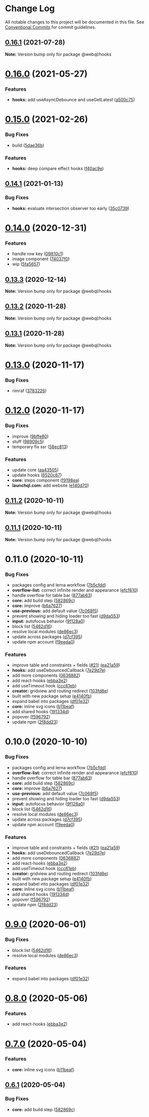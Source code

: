 # Change Log

All notable changes to this project will be documented in this file.
See [Conventional Commits](https://conventionalcommits.org) for commit guidelines.

## [0.16.1](https://github.com/pyramation/web/compare/@webql/hooks@0.16.0...@webql/hooks@0.16.1) (2021-07-28)

**Note:** Version bump only for package @webql/hooks





# [0.16.0](https://github.com/pyramation/web/compare/@webql/hooks@0.15.0...@webql/hooks@0.16.0) (2021-05-27)


### Features

* **hooks:** add useAsyncDebounce and useGetLatest ([a500c75](https://github.com/pyramation/web/commit/a500c75c9310f54a4bbdc49c686c75d335c064eb))





# [0.15.0](https://github.com/pyramation/web/compare/@webql/hooks@0.14.1...@webql/hooks@0.15.0) (2021-02-26)


### Bug Fixes

* build ([5dae36b](https://github.com/pyramation/web/commit/5dae36b48d8d616d9b6900127c246686bec56952))


### Features

* **hooks:** deep compare effect hooks ([f40ac9e](https://github.com/pyramation/web/commit/f40ac9e29742a606f8fa740508348b8e8785c353))





## [0.14.1](https://github.com/pyramation/web/compare/@webql/hooks@0.14.0...@webql/hooks@0.14.1) (2021-01-13)


### Bug Fixes

* **hooks:** evaluate intersection observer too early ([35c0739](https://github.com/pyramation/web/commit/35c0739c456c8b512a6e9746d63cf3c321544e75))





# [0.14.0](https://github.com/pyramation/web/compare/@webql/hooks@0.13.3...@webql/hooks@0.14.0) (2020-12-31)


### Features

* handle row key ([09810c1](https://github.com/pyramation/web/commit/09810c193601a9c7401b3b51d05ae3a9a9da233a))
* image component ([74037f0](https://github.com/pyramation/web/commit/74037f077fd5d07e5154d53a261c350968ee0531))
* wip ([5fa5657](https://github.com/pyramation/web/commit/5fa5657df2acc465b95d1fed858f82516ed28ea5))





## [0.13.3](https://github.com/pyramation/web/compare/@webql/hooks@0.13.2...@webql/hooks@0.13.3) (2020-12-14)

**Note:** Version bump only for package @webql/hooks





## [0.13.2](https://github.com/pyramation/web/compare/@webql/hooks@0.13.1...@webql/hooks@0.13.2) (2020-11-28)

**Note:** Version bump only for package @webql/hooks





## [0.13.1](https://github.com/pyramation/web/compare/@webql/hooks@0.13.0...@webql/hooks@0.13.1) (2020-11-28)

**Note:** Version bump only for package @webql/hooks





# [0.13.0](https://github.com/pyramation/web/compare/@webql/hooks@0.12.0...@webql/hooks@0.13.0) (2020-11-17)


### Bug Fixes

* rimraf ([3783226](https://github.com/pyramation/web/commit/3783226614de174f8d59d559f11d78bb81f5fb36))





# [0.12.0](https://github.com/pyramation/web/compare/@webql/hooks@0.11.2...@webql/hooks@0.12.0) (2020-11-17)


### Bug Fixes

* improve ([9bffe80](https://github.com/pyramation/web/commit/9bffe80d3755dcf497dc23f353f202a7fa3a1c54))
* stuff ([98909c5](https://github.com/pyramation/web/commit/98909c582305e90fe6c701e5b81ef05696017bae))
* temporary fix ssr ([58ec813](https://github.com/pyramation/web/commit/58ec8131cbef3a75b9ba645538c73d8d8ef0b33f))


### Features

* update core ([aa43505](https://github.com/pyramation/web/commit/aa435052a257f5b44e3e2a91cdd13fa278282b33))
* update hooks ([6520c67](https://github.com/pyramation/web/commit/6520c6739d3d959227949f581ca71561ff654dd5))
* **core:** steps component ([f9198ea](https://github.com/pyramation/web/commit/f9198ea6addedef257876de3bf9f43b243a82842))
* **launchql.com:** add website ([e140d70](https://github.com/pyramation/web/commit/e140d702cc9b80e173577c1ae31c4f51b499ce8d))





## [0.11.2](https://github.com/pyramation/web/compare/@webql/hooks@0.11.1...@webql/hooks@0.11.2) (2020-10-11)

**Note:** Version bump only for package @webql/hooks





## [0.11.1](https://github.com/pyramation/web/compare/@webql/hooks@0.11.0...@webql/hooks@0.11.1) (2020-10-11)

**Note:** Version bump only for package @webql/hooks





# 0.11.0 (2020-10-11)


### Bug Fixes

* packages config and lerna workflow ([7b5cfdd](https://github.com/pyramation/web/commit/7b5cfdd7f2c589d746235db03a8dfc3a5f400be5))
* **overflow-list:** correct infinite render and appearance ([efcf610](https://github.com/pyramation/web/commit/efcf610a2af5d1c369ae99ef0b734d4f155ae0be))
* handle overflow for table bar ([877ab63](https://github.com/pyramation/web/commit/877ab634604a327c5a06a10cf86f7b892b353367))
* **core:** add build step ([582869c](https://github.com/pyramation/web/commit/582869c72f6b0f1193576a769505705fd0ad2f32))
* **core:** improve ([b6a7627](https://github.com/pyramation/web/commit/b6a76273ca1efefcb36e5f4795cd19a2eb4f4359))
* **use-previous:** add default value ([7c068f5](https://github.com/pyramation/web/commit/7c068f595f9d9b733c3c429ea5bae4fd73b7812f))
* prevent showing and hiding loader too fast ([d9da553](https://github.com/pyramation/web/commit/d9da553ec6a0e2b98ddfa134fcbd9dba6d47fd52))
* **input:** autofocus behavior ([9f128a0](https://github.com/pyramation/web/commit/9f128a050a7bbe05240bec53b0610fb2c015c30a))
* block list ([5462d16](https://github.com/pyramation/web/commit/5462d16f26040018f205730e15a9339a1f0c8495))
* resolve local modules ([de86ec3](https://github.com/pyramation/web/commit/de86ec33622a23b74f92cf8d5b297ed2021c518f))
* update across packages ([d7cf395](https://github.com/pyramation/web/commit/d7cf395c506454ba920fa0c552a3eebeb98d3c83))
* update npm account ([f9eeda0](https://github.com/pyramation/web/commit/f9eeda078797a84dfdbcdc02e3afbf7485d5ef26))


### Features

* improve table and constraints + fields ([#21](https://github.com/pyramation/web/issues/21)) ([ea21a59](https://github.com/pyramation/web/commit/ea21a59bf929b0d8ec5d6e81b137d57037854a1c))
* **hooks:** add useDebouncedCallback ([7e29d7e](https://github.com/pyramation/web/commit/7e29d7e81e71f555b3107cb1a2f15342dfee67e1))
* add more components ([0636882](https://github.com/pyramation/web/commit/063688274f61b1020a4d433551aa73ba7315c245))
* add react-hooks ([ebba3e2](https://github.com/pyramation/web/commit/ebba3e2a82a3213c97c444f9da720deca62db657))
* add useTimeout hook ([ccc61eb](https://github.com/pyramation/web/commit/ccc61eb4f945c1cdd8d427ef9dac892381ea0f15))
* **creator:** gridview and routing redirect ([103fd8e](https://github.com/pyramation/web/commit/103fd8e197862b6d13b83e03fe9cc6e63781762a))
* built with new package setup ([e4140fb](https://github.com/pyramation/web/commit/e4140fbf2092e2fe7dd88d4d5d4036bc22777f43))
* expand babel into packages ([df01e32](https://github.com/pyramation/web/commit/df01e32a31afd926238c8f2780e0a7746eb611e0))
* **core:** inline svg icons ([b11beaf](https://github.com/pyramation/web/commit/b11beafd7772f7db29149f5409311012cd0be4a7))
* add shared hooks ([191334d](https://github.com/pyramation/web/commit/191334de376af5a863f5d36a551a8fcd495d1d12))
* popover ([f596792](https://github.com/pyramation/web/commit/f59679230590487ff8b6f2d8a6f43b0b395a807f))
* update npm ([2f8dd23](https://github.com/pyramation/web/commit/2f8dd233081873134a2176d80c5cfaeb28589676))





# 0.10.0 (2020-10-10)


### Bug Fixes

* packages config and lerna workflow ([7b5cfdd](https://github.com/pyramation/web/commit/7b5cfdd7f2c589d746235db03a8dfc3a5f400be5))
* **overflow-list:** correct infinite render and appearance ([efcf610](https://github.com/pyramation/web/commit/efcf610a2af5d1c369ae99ef0b734d4f155ae0be))
* handle overflow for table bar ([877ab63](https://github.com/pyramation/web/commit/877ab634604a327c5a06a10cf86f7b892b353367))
* **core:** add build step ([582869c](https://github.com/pyramation/web/commit/582869c72f6b0f1193576a769505705fd0ad2f32))
* **core:** improve ([b6a7627](https://github.com/pyramation/web/commit/b6a76273ca1efefcb36e5f4795cd19a2eb4f4359))
* **use-previous:** add default value ([7c068f5](https://github.com/pyramation/web/commit/7c068f595f9d9b733c3c429ea5bae4fd73b7812f))
* prevent showing and hiding loader too fast ([d9da553](https://github.com/pyramation/web/commit/d9da553ec6a0e2b98ddfa134fcbd9dba6d47fd52))
* **input:** autofocus behavior ([9f128a0](https://github.com/pyramation/web/commit/9f128a050a7bbe05240bec53b0610fb2c015c30a))
* block list ([5462d16](https://github.com/pyramation/web/commit/5462d16f26040018f205730e15a9339a1f0c8495))
* resolve local modules ([de86ec3](https://github.com/pyramation/web/commit/de86ec33622a23b74f92cf8d5b297ed2021c518f))
* update across packages ([d7cf395](https://github.com/pyramation/web/commit/d7cf395c506454ba920fa0c552a3eebeb98d3c83))
* update npm account ([f9eeda0](https://github.com/pyramation/web/commit/f9eeda078797a84dfdbcdc02e3afbf7485d5ef26))


### Features

* improve table and constraints + fields ([#21](https://github.com/pyramation/web/issues/21)) ([ea21a59](https://github.com/pyramation/web/commit/ea21a59bf929b0d8ec5d6e81b137d57037854a1c))
* **hooks:** add useDebouncedCallback ([7e29d7e](https://github.com/pyramation/web/commit/7e29d7e81e71f555b3107cb1a2f15342dfee67e1))
* add more components ([0636882](https://github.com/pyramation/web/commit/063688274f61b1020a4d433551aa73ba7315c245))
* add react-hooks ([ebba3e2](https://github.com/pyramation/web/commit/ebba3e2a82a3213c97c444f9da720deca62db657))
* add useTimeout hook ([ccc61eb](https://github.com/pyramation/web/commit/ccc61eb4f945c1cdd8d427ef9dac892381ea0f15))
* **creator:** gridview and routing redirect ([103fd8e](https://github.com/pyramation/web/commit/103fd8e197862b6d13b83e03fe9cc6e63781762a))
* built with new package setup ([e4140fb](https://github.com/pyramation/web/commit/e4140fbf2092e2fe7dd88d4d5d4036bc22777f43))
* expand babel into packages ([df01e32](https://github.com/pyramation/web/commit/df01e32a31afd926238c8f2780e0a7746eb611e0))
* **core:** inline svg icons ([b11beaf](https://github.com/pyramation/web/commit/b11beafd7772f7db29149f5409311012cd0be4a7))
* add shared hooks ([191334d](https://github.com/pyramation/web/commit/191334de376af5a863f5d36a551a8fcd495d1d12))
* popover ([f596792](https://github.com/pyramation/web/commit/f59679230590487ff8b6f2d8a6f43b0b395a807f))
* update npm ([2f8dd23](https://github.com/pyramation/web/commit/2f8dd233081873134a2176d80c5cfaeb28589676))





# [0.9.0](https://github.com/pyramation/web/compare/@pagebond/hooks@0.8.0...@pagebond/hooks@0.9.0) (2020-06-01)


### Bug Fixes

* block list ([5462d16](https://github.com/pyramation/web/commit/5462d16f26040018f205730e15a9339a1f0c8495))
* resolve local modules ([de86ec3](https://github.com/pyramation/web/commit/de86ec33622a23b74f92cf8d5b297ed2021c518f))


### Features

* expand babel into packages ([df01e32](https://github.com/pyramation/web/commit/df01e32a31afd926238c8f2780e0a7746eb611e0))





# [0.8.0](https://github.com/pyramation/web/compare/@pagebond/hooks@0.7.0...@pagebond/hooks@0.8.0) (2020-05-06)


### Features

* add react-hooks ([ebba3e2](https://github.com/pyramation/web/commit/ebba3e2a82a3213c97c444f9da720deca62db657))





# [0.7.0](https://github.com/pyramation/web/compare/@pagebond/hooks@0.6.1...@pagebond/hooks@0.7.0) (2020-05-04)


### Features

* **core:** inline svg icons ([b11beaf](https://github.com/pyramation/web/commit/b11beafd7772f7db29149f5409311012cd0be4a7))





## [0.6.1](https://github.com/pyramation/web/compare/@pagebond/hooks@0.6.0...@pagebond/hooks@0.6.1) (2020-05-04)


### Bug Fixes

* **core:** add build step ([582869c](https://github.com/pyramation/web/commit/582869c72f6b0f1193576a769505705fd0ad2f32))
